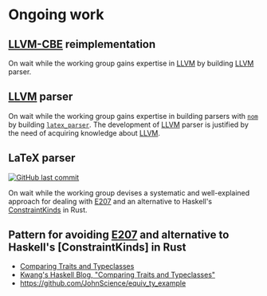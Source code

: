 # Ongoing work

## [LLVM-CBE] reimplementation

On wait while the working group gains expertise in [LLVM] by building [LLVM] parser.

## [LLVM] parser

On wait while the working group gains expertise in building parsers with [`nom`] by building [`latex_parser`]. The development of [LLVM] parser is justified by the need of acquiring knowledge about [LLVM].

<!-- The need for LLVM experise must be supported with a link to the list of desired competencies -->

## LaTeX parser

[![GitHub last commit](https://img.shields.io/github/last-commit/JohnScience/latex_parser)](https://github.com/JohnScience/latex_parser/)

On wait while the working group devises a systematic and well-explained approach for dealing with [E207] and an alternative to Haskell's [ConstraintKinds][Kwang's Haskell Blog, "Comparing Traits and Typeclasses"] in Rust.

## Pattern for avoiding [E207] and alternative to Haskell's [ConstraintKinds] in Rust

* [Comparing Traits and Typeclasses]
* [Kwang's Haskell Blog, "Comparing Traits and Typeclasses"]
* <https://github.com/JohnScience/equiv_ty_example>

[`latex_parser`]: https://github.com/JohnScience/latex_parser
[`nom`]: https://crates.io/crates/nom
[LLVM]: https://llvm.org/docs/LangRef.html#abstract
[LLVM-CBE]: https://github.com/JuliaComputingOSS/llvm-cbe
[E207]: https://doc.rust-lang.org/error-index.html#E0207
[Comparing Traits and Typeclasses]: https://terbium.io/2021/02/traits-typeclasses/
[Kwang's Haskell Blog, "Comparing Traits and Typeclasses"]: https://kseo.github.io/posts/2017-01-13-constraint-kinds.html
